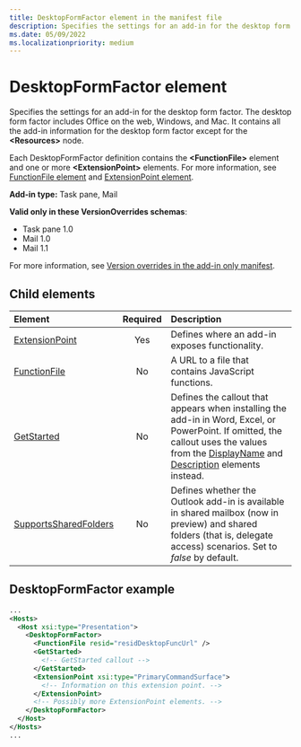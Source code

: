 ```yaml
---
title: DesktopFormFactor element in the manifest file
description: Specifies the settings for an add-in for the desktop form factor.
ms.date: 05/09/2022
ms.localizationpriority: medium
---
```


# DesktopFormFactor element

Specifies the settings for an add-in for the desktop form factor. The desktop form factor includes Office on the web, Windows, and Mac. It contains all the add-in information for the desktop form factor except for the **\<Resources\>** node.

Each DesktopFormFactor definition contains the **\<FunctionFile\>** element and one or more **\<ExtensionPoint\>** elements. For more information, see [FunctionFile element](functionfile.md) and [ExtensionPoint element](extensionpoint.md).

**Add-in type:** Task pane, Mail

**Valid only in these VersionOverrides schemas**:

- Task pane 1.0
- Mail 1.0
- Mail 1.1

For more information, see [Version overrides in the add-in only manifest](/office/dev/add-ins/develop/xml-manifest-overview#version-overrides-in-the-manifest).

## Child elements

| Element                               | Required | Description  |
|:--------------------------------------|:--------:|:-------------|
| [ExtensionPoint](extensionpoint.md)   | Yes      | Defines where an add-in exposes functionality. |
| [FunctionFile](functionfile.md)       | No       | A URL to a file that contains JavaScript functions.|
| [GetStarted](getstarted.md)           | No       | Defines the callout that appears when installing the add-in in Word, Excel, or PowerPoint. If omitted, the callout uses the values from the [DisplayName](displayname.md) and [Description](description.md) elements instead. |
| [SupportsSharedFolders](supportssharedfolders.md) | No | Defines whether the Outlook add-in is available in shared mailbox (now in preview) and shared folders (that is, delegate access) scenarios. Set to *false* by default. |

## DesktopFormFactor example

```xml
...
<Hosts>
  <Host xsi:type="Presentation">
    <DesktopFormFactor>
      <FunctionFile resid="residDesktopFuncUrl" />
      <GetStarted>
        <!-- GetStarted callout -->
      </GetStarted>
      <ExtensionPoint xsi:type="PrimaryCommandSurface">
        <!-- Information on this extension point. -->
      </ExtensionPoint>
      <!-- Possibly more ExtensionPoint elements. -->
    </DesktopFormFactor>
  </Host>
</Hosts>
...
```
